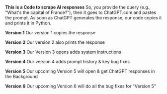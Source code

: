 **This is a Code to scrape AI responses**
So, you provide the query (e.g., "What's the capital of France?"), then it goes to ChatGPT.com and pastes the prompt. As soon as ChatGPT generates the response, our code copies it and prints it in Python.

**Version 1**
Our version 1 copies the response

**Version 2**
Our version 2 also prints the response

**Version 3**
Our Version 3 opens adds system instructions

**Version 4**
Our version 4 adds prompt history & key bug fixes

**Version 5**
Our upcoming Version 5 will open & get ChatGPT responses in the Background

**Version 6**
Our upcoming Version 6 will do all the bug fixes for "Version 5"
